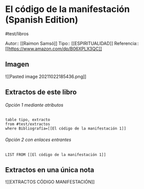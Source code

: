 # El código de la manifestación (Spanish Edition)
#test/libros 

Autor:: [[Raimon Samsó]]
Tipo:: [[ESPIRITUALIDAD]] 
Referencia:: [[https://www.amazon.com/dp/B06XPLX3QC]]


## Imagen
![[Pasted image 20211022185436.png]]

## Extractos de este libro
###### Opción 1 mediante atributos 
``` dataview
table tipo, extracto
from #test/extractos
where Bibliografía=[[El código de la manifestación 1]]
```


###### Opción 2 con enlaces entrantes
```dataview
LIST FROM [[El código de la manifestación 1]]
```




## Extractos en una única nota
![[EXTRACTOS CÓDIGO MANIFESTACIÓN]]